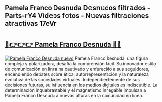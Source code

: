 ## Pamela Franco Desnuda D𝚎sn𝚞dos filtr𝚊dos - Parts-rY4 Vid𝚎os f𝚘tos - N𝚞evas filtr𝚊ciones atr𝚊ctivas 17eVr

# <h2><a href="http://mb2e8yc.tromn.icu/?c=Pamela+Franco+Desnuda">🔗👉👉👉 Pamela Franco Desnuda 🔗🔗</a></h2>

[![Pamela Franco Desnuda nuevo](https://i.imgur.com/pEAQMta.gif)](http://mb2e8yc.tromn.icu/?c=Pamela+Franco+Desnuda)
Pamela Franco Desnuda, una figura compleja y polarizadora, desafía la comprensión fácil. Su innovador estilo de comunicación en línea ha cautivado y enfurecido a sus seguidores, encendiendo debates sobre ética, autorrepresentación y la naturaleza evolutiva de las sociedades virtuales. Independientemente de sus decisiones futuras, su influencia en los medios digitales es indiscutible. La determinación inquebrantable y el magnetismo innegable impulsan a Pamela Franco Desnuda a nuevas alturas en la comunidad en línea.
